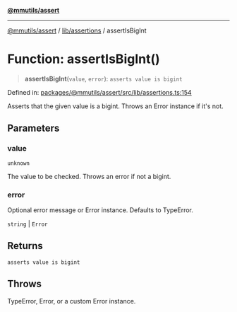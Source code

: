 [**@mmutils/assert**](../../../README.md)

***

[@mmutils/assert](../../../modules.md) / [lib/assertions](../README.md) / assertIsBigInt

# Function: assertIsBigInt()

> **assertIsBigInt**(`value`, `error`): `asserts value is bigint`

Defined in: [packages/@mmutils/assert/src/lib/assertions.ts:154](https://github.com/mastermind-0xff/-mm-monorepo/blob/3e4b2477717eab2e4a04b9b069db2113414b3f32/packages/@mmutils/assert/src/lib/assertions.ts#L154)

Asserts that the given value is a bigint. Throws an Error instance if it's
not.

## Parameters

### value

`unknown`

The value to be checked. Throws an error if not a bigint.

### error

Optional error message or Error instance. Defaults to TypeError.

`string` | `Error`

## Returns

`asserts value is bigint`

## Throws

TypeError, Error, or a custom Error instance.
